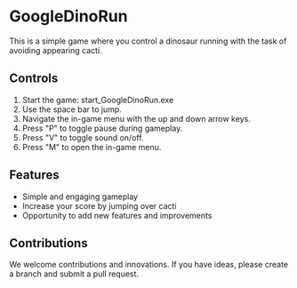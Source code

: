 # GoogleDinoRun

This is a simple game where you control a dinosaur 
running with the task of avoiding appearing cacti.

## Controls

1. Start the game: start_GoogleDinoRun.exe
2. Use the space bar to jump.
3. Navigate the in-game menu with the up and down arrow keys.
4. Press "P" to toggle pause during gameplay.
5. Press "V" to toggle sound on/off.
6. Press "M" to open the in-game menu.

## Features

- Simple and engaging gameplay
- Increase your score by jumping over cacti
- Opportunity to add new features and improvements

## Contributions

We welcome contributions and innovations. 
If you have ideas, please create a branch and submit a pull request.